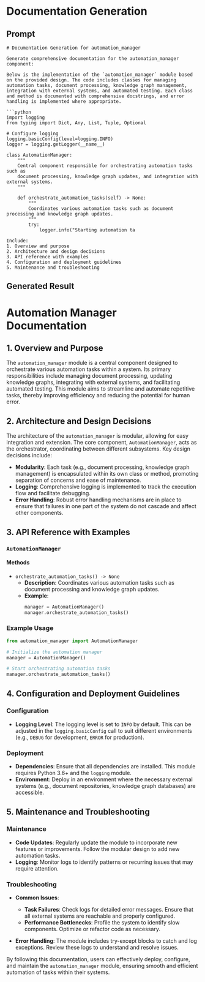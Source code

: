 # Documentation Generation

## Prompt

```
# Documentation Generation for automation_manager
            
Generate comprehensive documentation for the automation_manager component:
            
Below is the implementation of the `automation_manager` module based on the provided design. The code includes classes for managing automation tasks, document processing, knowledge graph management, integration with external systems, and automated testing. Each class and method is documented with comprehensive docstrings, and error handling is implemented where appropriate.

```python
import logging
from typing import Dict, Any, List, Tuple, Optional

# Configure logging
logging.basicConfig(level=logging.INFO)
logger = logging.getLogger(__name__)

class AutomationManager:
    """
    Central component responsible for orchestrating automation tasks such as
    document processing, knowledge graph updates, and integration with external systems.
    """

    def orchestrate_automation_tasks(self) -> None:
        """
        Coordinates various automation tasks such as document processing and knowledge graph updates.
        """
        try:
            logger.info("Starting automation ta
            
Include:
1. Overview and purpose
2. Architecture and design decisions
3. API reference with examples
4. Configuration and deployment guidelines
5. Maintenance and troubleshooting
```

## Generated Result

# Automation Manager Documentation

## 1. Overview and Purpose

The `automation_manager` module is a central component designed to orchestrate various automation tasks within a system. Its primary responsibilities include managing document processing, updating knowledge graphs, integrating with external systems, and facilitating automated testing. This module aims to streamline and automate repetitive tasks, thereby improving efficiency and reducing the potential for human error.

## 2. Architecture and Design Decisions

The architecture of the `automation_manager` is modular, allowing for easy integration and extension. The core component, `AutomationManager`, acts as the orchestrator, coordinating between different subsystems. Key design decisions include:

- **Modularity**: Each task (e.g., document processing, knowledge graph management) is encapsulated within its own class or method, promoting separation of concerns and ease of maintenance.
- **Logging**: Comprehensive logging is implemented to track the execution flow and facilitate debugging.
- **Error Handling**: Robust error handling mechanisms are in place to ensure that failures in one part of the system do not cascade and affect other components.

## 3. API Reference with Examples

### `AutomationManager`

#### Methods

- `orchestrate_automation_tasks() -> None`
  - **Description**: Coordinates various automation tasks such as document processing and knowledge graph updates.
  - **Example**:
    ```python
    manager = AutomationManager()
    manager.orchestrate_automation_tasks()
    ```

### Example Usage

```python
from automation_manager import AutomationManager

# Initialize the automation manager
manager = AutomationManager()

# Start orchestrating automation tasks
manager.orchestrate_automation_tasks()
```

## 4. Configuration and Deployment Guidelines

### Configuration

- **Logging Level**: The logging level is set to `INFO` by default. This can be adjusted in the `logging.basicConfig` call to suit different environments (e.g., `DEBUG` for development, `ERROR` for production).

### Deployment

- **Dependencies**: Ensure that all dependencies are installed. This module requires Python 3.6+ and the `logging` module.
- **Environment**: Deploy in an environment where the necessary external systems (e.g., document repositories, knowledge graph databases) are accessible.

## 5. Maintenance and Troubleshooting

### Maintenance

- **Code Updates**: Regularly update the module to incorporate new features or improvements. Follow the modular design to add new automation tasks.
- **Logging**: Monitor logs to identify patterns or recurring issues that may require attention.

### Troubleshooting

- **Common Issues**:
  - **Task Failures**: Check logs for detailed error messages. Ensure that all external systems are reachable and properly configured.
  - **Performance Bottlenecks**: Profile the system to identify slow components. Optimize or refactor code as necessary.

- **Error Handling**: The module includes try-except blocks to catch and log exceptions. Review these logs to understand and resolve issues.

By following this documentation, users can effectively deploy, configure, and maintain the `automation_manager` module, ensuring smooth and efficient automation of tasks within their systems.
